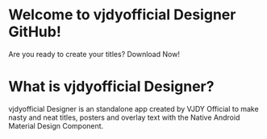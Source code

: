 # Welcome to vjdyofficial Designer GitHub!
Are you ready to create your titles? Download Now!

# What is vjdyofficial Designer?
vjdyofficial Designer is an standalone app created by VJDY Official to
make nasty and neat titles, posters and overlay text with the Native
Android Material Design Component.
